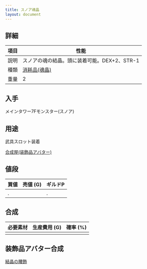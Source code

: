 ```yaml
---
title: スノア魂晶
layout: document
---
```

## 詳細

|項目|性能|
|---|---|
|説明|スノアの魂の結晶。頭に装着可能。DEX+2、STR-1|
|種類|[消耗品(魂晶)](消耗品(魂晶))|
|重量|2|

## 入手

メインタワー7Fモンスター(スノア)

## 用途

武具スロット装着

[合成屋(装飾品アバター)](合成屋(装飾品アバター))

## 値段

|買値|売値 (G)|ギルドP|
|---|---|---|
|.||.|

## 合成

|必要素材|生産費用 (G)|確率 (%)|
|---|---|---|
||||

## 装飾品アバター合成

[結晶の腰飾](結晶の腰飾)
